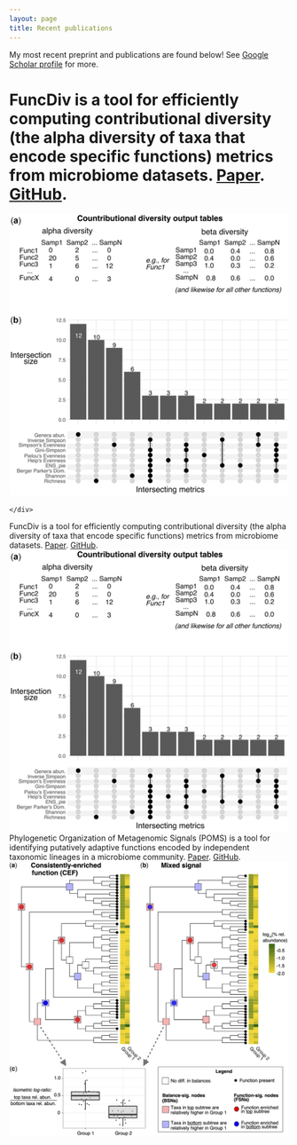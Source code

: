 ```yaml
---
layout: page
title: Recent publications
---
```


My most recent preprint and publications are found below! See [Google Scholar profile](https://scholar.google.ca/citations?hl=en&user=EhhXPUkAAAAJ) for more.

<div class="container">
    <div class="row text-center">
      <div class="col-6 my-auto">
        <h1 class="text-primary font-tertiary">FuncDiv is a tool for efficiently computing contributional diversity (the alpha diversity of taxa that encode specific functions) metrics from microbiome datasets. <a href="https://academic.oup.com/bioinformatics/article/39/1/btac809/6909011">Paper</a>. <a href="https://github.com/gavinmdouglas/FuncDiv">GitHub</a>.</h1>
      </div>
      <div class="col-6 mobile-img">
        <img src="/assets/pictures/manuscript_images/FuncDiv_Fig1.jpeg" class="img-fluid" alt="FuncDiv Fig1">
      </div>

    </div>
  </div>

<div class="container">
    <div class="row-fluid">
        FuncDiv is a tool for efficiently computing contributional diversity (the alpha diversity of taxa that encode specific functions) metrics from microbiome datasets. <a href="https://academic.oup.com/bioinformatics/article/39/1/btac809/6909011">Paper</a>. <a href="https://github.com/gavinmdouglas/FuncDiv">GitHub</a>.
        <div class="span6">
        <img src="/assets/pictures/manuscript_images/FuncDiv_Fig1.jpeg" alt="FuncDiv_Fig1">
        </div>
    </div>
</div>

<div class="container">
    <div class="row-fluid">
        Phylogenetic Organization of Metagenomic Signals (POMS) is a tool for identifying putatively adaptive functions encoded by independent taxonomic lineages in a microbiome community. <a href="https://academic.oup.com/bioinformatics/article/38/22/5055/6731923">Paper</a>. <a href="https://github.com/gavinmdouglas/POMS">GitHub</a>.
        <div class="span6">
        <img src="/assets/pictures/manuscript_images/POMS_Fig1.jpeg" alt="POMS_Fig1">
        </div>
    </div>
</div>
